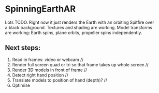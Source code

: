 # SpinningEarthAR
Lots TODO. Right now it just renders the Earth with an orbiting Spitfire over a black background. Textures and shading are working. Model transforms are working: Earth spins, plane orbits, propeller spins independently.

## Next steps:
1. Read in frames: video or webcam //
2. Render full screen quad or tri so that frame takes up whole screen //
3. Render 3D models in front of frame //
4. Detect right hand position //
5. Translate models to position of hand (depth)? //
6. Optimise 
